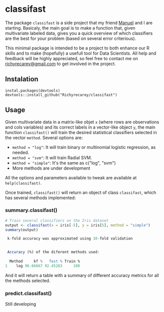 # classifast

The package `classifast` is a side project that my friend [Manuel](https://github.com/MVaamonde "Manuel's GitHub profile") and I are starting. Basicaly, the main goal is to make a function that, given multivariate labeled data, gives you a quick overview of which classifiers are the best for your problem (based on several error criterious).

This minimal package is intended to be a project to both enhance our R skills and to make (hopefully) a usefull tool for Data Scientists. All help and feedback will be highly appreciated, so feel free to contact me on <richyrecarey@gmail.com> to get involved in the project.

## Instalation

`instal.packages(devtools)` <br />
`devtools::install_github("Richyrecarey/classifast")` <br />



## Usage

Given multivariate data in a matrix-like objet `x` (where rows are observations and cols variables) and its correct labels in a vector-like object `y`, the main function `classifast()` will train the desired statistical classifiers selected in the vector `method`. Several options are:


* `method = "log"`: It will train binary or multinomial logistic regression, as needed. <br />
* `method = "svm"`: It will train Radial SVM. <br />
* `method = "simple"`: It's the same as c("log", "svm") <br />
* More methods are under development <br />


All the options and parameters available to tweak are available at `help(classifast)`.


Once trained, `classifast()` will return an object of class `classifast`, which has several methods implemented:

### summary.classifast()

```R
# Train several classifiers on the Iris dataset
output <- classifast(x = iris[-5], y = iris[5], method = "simple")
summary(output)

 k-fold accuracy was approximated using 10-fold validation 
 

 Accuracy (%) of the diferent methods used: 
 
  Method     kf %   Test % Train %
1    log 96.66667 92.45283     100
```
And it will return a table with a summary of different accuracy metrics for all the methods selected.

### predict.classifast()

Still developing




